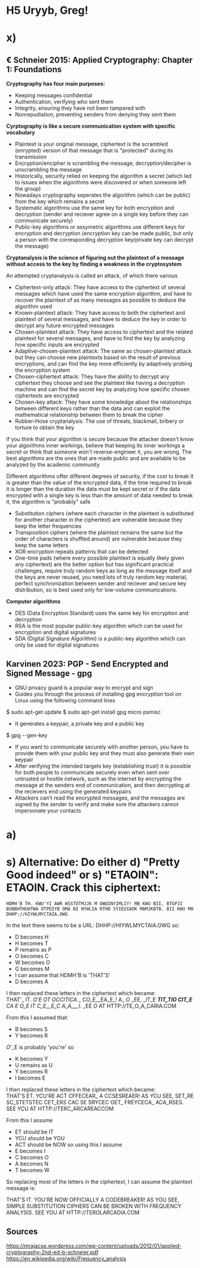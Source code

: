 # H5 Uryyb, Greg!

#  x) 

## € Schneier 2015: Applied Cryptography: Chapter 1: Foundations            

**Cryptography has four main purposes:**       
              
-  Keeping messages confidential     
-  Authentication, verifying who sent them      
-  Integrity, ensuring they have not been tampered with        
-  Nonrepudiation, preventing senders from denying they sent them       
               
**Cyrptography is like a secure communication system with specific vocabulary**        
-  Plaintext is your original message, ciphertext is the scrambled (enrypted) version of that message that is "protected" during its transmission
-  Encryption/encipher is scrambling the message, decryption/decipher is unscrambling the message
-  Historically, security relied on keeping the algorithm a secret (which led to issues when the algorithms were discovered or when someone left the group)
-  Nowadays cryptography seperates the algorithm (which can be public) from the key which remains a secret
-  Systematic algorithms use the same key for both encryption and decryption (sender and reciever agree on a single key before they can communicate securely)
-  Public-key algorithms or assymetric algorithms use different keys for encryption and decryption (encryption key can be made public, but only a person with the corresponding decryption key/private key can decrypt the message)       

**Cryptanalysis is the science of figuring out the plaintext of a message without access to the key by finding a weakness in the cryptosystem**   
        
An attempted cryptanalysis is called an attack, of which there various
-  Ciphertext-only attack:  They have access to the ciphertext of several messages which have used the same encryption algorithm, and have to recover the plaintext of as many messages as possible to deduce the algorithm used
-  Known-plaintext attack:  They have access to both the ciphertext and plaintext of several messages, and have to deduce the key in order to decrypt any future encrypted messages
-  Chosen-plaintext attack:  They have access to ciphertext and the related plaintext for several messages, and have to find the key by analyzing how specific inputs are encrypted
-  Adaptive-chosen-plaintext attack:  The same as chosen-plaintext attack but they can choose new plaintexts based on the result of previous encryptions, and can find the key more efficiently by adaptively probing the encryption system
-  Chosen-ciphertext attack:  They have the ability to decrypt any ciphertext they choose and see the plaintext like having a decryption machine and can find the secret key by analyzing how specific chosen ciphertexts are encrypted
-  Chosen-key attack:  They have some knowledge about the relationships between different keys rather than the data and can exploit the mathematical relationship between them to break the cipher
-  Rubber-Hose cryptanalysis:  The use of threats, blackmail, bribery or torture to obtain the key
     
If you think that your algorithm is secure because the attacker doesn't know your algorithms inner workings, believe that keeping its inner workings a secret or think that someone won't reverse-engineer it, you are wrong.  The best algorithms are the ones that are made public and are available to be analyzed by the academic community        

Different algorithms offer different degrees of security, if the cost to break it is greater than the value of the encrypted data, if the time required to break it is longer than the duration the data must be kept secret or if the data encrypted with a single key is less than the amount of data needed to break it, the algorithm is "probably" safe
      
-  Substitution ciphers (where each character in the plaintext is substituted for another character in the ciphertext) are vulnerable because they keep the letter frequencies
-  Transposition ciphers (where the plaintext remains the same but the order of characters is shuffled around) are vulnerable because they keep the same letters
-  XOR encryption repeats patterns that can be detected
-  One-time pads (where every possible plaintext is equally likely given any ciphertext) are the better option but has significant practical challenges, require truly random keys as long as the message itself and the keys are never reused, you need lots of truly random key material, perfect synchronization between sender and reciever and secure key distribution, so is best used only for low-volume communications.
          
**Computer algorithms**       
          
-  DES (Data Encryption Standard) uses the same key for encryption and decryption
-  RSA is the most popular public-key algorithm which can be used for encryption and digital signatures
-  SDA (Digital Signature Algorithm) is a public-key algorithm which can only be used for digital signatures
        
## Karvinen 2023: PGP - Send Encrypted and Signed Message - gpg        

-  GNU privacy guard is a popular way to encrypt and sign
-  Guides you through the process of installing gpg encryption tool on Linux using the following command lines     
                  
$ sudo apt-get update 
$ sudo apt-get install gpg micro psmisc

-  It generates a keypair, a private key and a public key          
          
$ gpg --gen-key
              
-  If you want to communicate securely with another person, you have to provide them with your public key and they must also generate their own keypair
-  After verifying the intended targets key (establishing trust) it is possible for both people to communicate securely even when sent over untrusted or hostile network, such as the internet by encrypting the message at the senders end of communication, and then decrypting at the recievers end using the generated keypairs
-  Attackers can't read the encrypted messages, and the messages are signed by the sender to verify and make sure the attackers cannot impersonate your contacts

#  a)
          
#  s) Alternative: Do either d) "Pretty Good indeed" or s) "ETAOIN": ETAOIN. Crack this ciphertext:

    HDMH'B TH. KWU'YI AWR WSSTOTMJJK M OWQINYIMLIY! MB KWU BII, BTGPJI BUNBHTHUHTWA OTPDIYB OMA NI NYWLIA RTHD SYIEUIAOK MAMJKBTB. BII KWU MH DHHP://HIYWLMYCTAIA.OWG        

In the text there seems to be a URL: DHHP://HIYWLMYCTAIA.OWG so:
-  D becomes H
-  H becomes T
-  P remains as P
-  O becomes C
-  W becomes O
-  G becomes M
-  I can assume that HDMH'B is 'THAT'S'
-  D becomes A
        
I then replaced these letters in the ciphertext which became:          
THAT'_ IT. _O_'_E _OT OCCITICA__ _ CO_E__EA_E_! A_ _O_ _EE, _IT_E ____TIT_TIO_ CIT_E__ CA_ _E __O_E_ _IT_ C_E__E_C_ A_A___I_. _EE _O_ AT HTTP://TE_O_A_CARIA.COM   

From this I assumed that:
-  B becomes S
-  Y becomes R
          
  _O_'_E is probably 'you're' so        
-  K becomes Y
-  U remains as U
-  Y becomes R
-  I becomes E

I then replaced these letters in the ciphertext which became:      
THAT'S ET. YCU'RE ACT CFFECEAR_ A CCSESREAER! AS YCU SEE, SET_RE SC_STETSTEC CET_ERS CAC SE SRYCEC OET_ FREYCECA_ ACA_RSES. SEE YCU AT HTTP://TERC_ARCAREACCOM        

From this I assume 
-  ET should be IT
-  YCU should be YOU
-  ACT should be NOW so using this I assume
-  E becomes I
-  C becomes O
-  A becomes N
-  T becomes W

So replacing most of the letters in the ciphertext, I can assume the plaintext message is:        

THAT'S IT. YOU'RE NOW OFFICIALLY A CODEBREAKER! AS YOU SEE, SIMPLE SUBSTITUTION CIPHERS CAN BE BROKEN WITH FREQUENCY ANALYSIS. SEE YOU AT HTTP://TEROLARCADIA.COM

    
## Sources
https://mrajacse.wordpress.com/wp-content/uploads/2012/01/applied-cryptography-2nd-ed-b-schneier.pdf     
https://en.wikipedia.org/wiki/Frequency_analysis          

